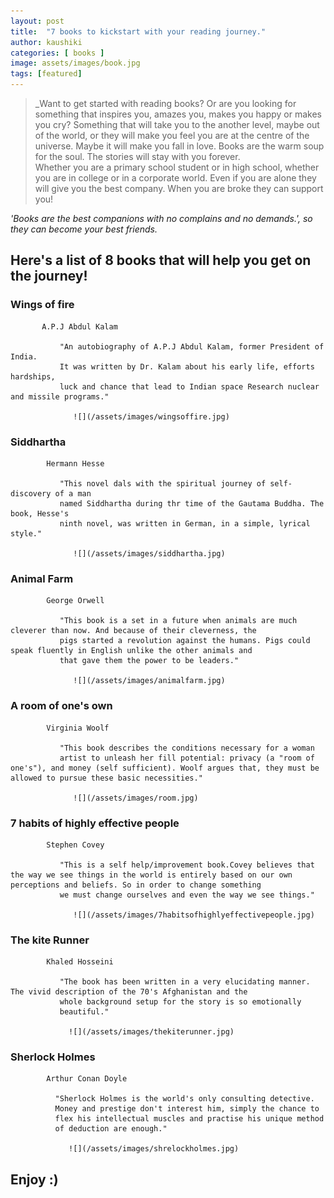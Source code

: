 ```yaml
---
layout: post
title:  "7 books to kickstart with your reading journey."
author: kaushiki
categories: [ books ]
image: assets/images/book.jpg
tags: [featured]
---
```


>_Want to get started with reading books? Or are you looking for something that inspires you, amazes you, makes you happy or makes you cry? Something that will take you to the another level, maybe out of the world, or they will make you feel you are at the centre of the universe. Maybe it will make you fall in love. Books are the warm soup for the soul. The stories will stay with you forever.  
 Whether you are a primary school student or in high school, whether you are in college or in a corporate  world. Even if you are alone they will give you the best company. When you are broke they can support you! 
  
   _'Books are the best companions with no complains and no demands.', so they can become your best friends._ 

  ## Here's a list of 8 books that will help you get on the journey!

   ### Wings of fire
           A.P.J Abdul Kalam
               
               "An autobiography of A.P.J Abdul Kalam, former President of India. 
               It was written by Dr. Kalam about his early life, efforts hardships,
               luck and chance that lead to Indian space Research nuclear and missile programs."

                  ![](/assets/images/wingsoffire.jpg)

   ### Siddhartha 
            Hermann Hesse

               "This novel dals with the spiritual journey of self-discovery of a man
               named Siddhartha during thr time of the Gautama Buddha. The book, Hesse's
               ninth novel, was written in German, in a simple, lyrical style."

                  ![](/assets/images/siddhartha.jpg)

               
   ### Animal Farm
            George Orwell

               "This book is a set in a future when animals are much cleverer than now. And because of their cleverness, the 
               pigs started a revolution against the humans. Pigs could speak fluently in English unlike the other animals and 
               that gave them the power to be leaders."

                  ![](/assets/images/animalfarm.jpg)


   ### A room of one's own 
            Virginia Woolf
               
               "This book describes the conditions necessary for a woman 
               artist to unleash her fill potential: privacy (a "room of one's"), and money (self sufficient). Woolf argues that, they must be allowed to pursue these basic necessities."

                  ![](/assets/images/room.jpg)


   ### 7 habits of highly effective people
            Stephen Covey

               "This is a self help/improvement book.Covey believes that the way we see things in the world is entirely based on our own perceptions and beliefs. So in order to change something
               we must change ourselves and even the way we see things."
                 
                  ![](/assets/images/7habitsofhighlyeffectivepeople.jpg)

   ### The kite Runner 
            Khaled Hosseini 

               "The book has been written in a very elucidating manner. The vivid description of the 70's Afghanistan and the 
               whole background setup for the story is so emotionally 
               beautiful."

                 ![](/assets/images/thekiterunner.jpg)

   ### Sherlock Holmes
            Arthur Conan Doyle
              
              "Sherlock Holmes is the world's only consulting detective.
              Money and prestige don't interest him, simply the chance to
              flex his intellectual muscles and practise his unique method
              of deduction are enough."

                 ![](/assets/images/shrelockholmes.jpg)


   ## Enjoy :)